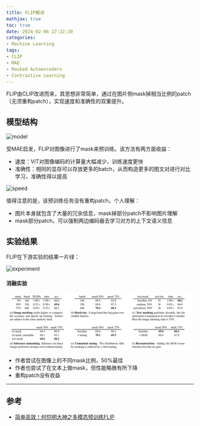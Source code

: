 ```yaml
---
title: FLIP解读
mathjax: true
toc: true
date: 2024-02-06 17:22:20
categories:
- Machine Learning
tags:
- CLIP
- MAE
- Masked Autoencoders
- Contrastive Learning
---
```

FLIP由CLIP改进而来，其思想非常简单，通过在图片侧mask掉相当比例的patch（无须重构patch），实现速度和准确性的双重提升。

<!--more-->

## 模型结构

![model](https://cdn.jsdelivr.net/gh/TransformersWsz/picx-images-hosting@master/image.k290d3y8ylc.webp)

受MAE启发，FLIP对图像进行了mask来预训练。该方法有两方面收益：
- 速度：ViT对图像编码的计算量大幅减少，训练速度更快
- 准确性：相同的显存可以存放更多的batch，从而构造更多的图文对进行对比学习，准确性得以提高

![speed](https://cdn.jsdelivr.net/gh/TransformersWsz/picx-images-hosting@master/image.2vrg1obvy7i0.png)

值得注意的是，该预训练任务没有重构patch，个人理解：
- 图片本身就包含了大量的冗余信息，mask掉部分patch不影响图片理解
- mask部分patch，可以强制两边编码器去学习对方的上下文语义信息

## 实验结果

FLIP在下游实验的结果一片绿：

![experiment](https://cdn.jsdelivr.net/gh/TransformersWsz/picx-images-hosting@master/image.2vmbpzmm3540.webp)

#### 消融实验
![ablation](https://raw.githubusercontent.com/TransformersWsz/picx-images-hosting/master/image.751rg20p7vg0.webp)
- 作者尝试在图像上的不同mask比例，50%最佳
- 作者也尝试了在文本上做mask，但性能略微有所下降
- 重构patch没有收益

___

## 参考
- [简单高效！何恺明大神之多模态预训练FLIP](https://mp.weixin.qq.com/s/e2OdCN6jMK-kWapaEaoO1A)